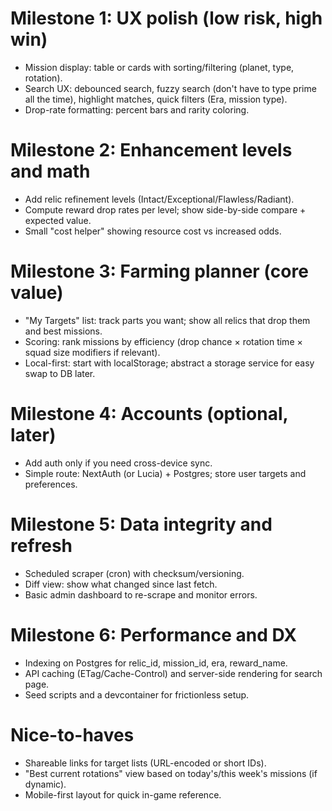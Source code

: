 # Milestone 1: UX polish (low risk, high win)

- Mission display: table or cards with sorting/filtering (planet, type, rotation).
- Search UX: debounced search, fuzzy search (don't have to type prime all the time), highlight matches, quick filters (Era, mission type).
- Drop-rate formatting: percent bars and rarity coloring.

# Milestone 2: Enhancement levels and math

- Add relic refinement levels (Intact/Exceptional/Flawless/Radiant).
- Compute reward drop rates per level; show side-by-side compare + expected value.
- Small "cost helper" showing resource cost vs increased odds.

# Milestone 3: Farming planner (core value)

- "My Targets" list: track parts you want; show all relics that drop them and best missions.
- Scoring: rank missions by efficiency (drop chance × rotation time × squad size modifiers if relevant).
- Local-first: start with localStorage; abstract a storage service for easy swap to DB later.

# Milestone 4: Accounts (optional, later)

- Add auth only if you need cross-device sync.
- Simple route: NextAuth (or Lucia) + Postgres; store user targets and preferences.

# Milestone 5: Data integrity and refresh

- Scheduled scraper (cron) with checksum/versioning.
- Diff view: show what changed since last fetch.
- Basic admin dashboard to re-scrape and monitor errors.

# Milestone 6: Performance and DX

- Indexing on Postgres for relic_id, mission_id, era, reward_name.
- API caching (ETag/Cache-Control) and server-side rendering for search page.
- Seed scripts and a devcontainer for frictionless setup.

# Nice-to-haves

- Shareable links for target lists (URL-encoded or short IDs).
- "Best current rotations" view based on today's/this week's missions (if dynamic).
- Mobile-first layout for quick in-game reference.
